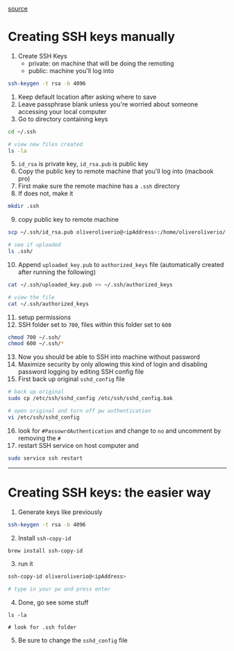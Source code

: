 [source](https://www.youtube.com/watch?v=vpk_1gldOAE)

# Creating SSH keys manually
1. Create SSH Keys
   - private: on machine that will be doing the remoting
   - public: machine you'll log into

```bash
ssh-keygen -t rsa -b 4096
```

1. Keep default location after asking where to save
2. Leave passphrase blank unless you're worried about someone accessing your local computer
3. Go to directory containing keys

```bash
cd ~/.ssh

# view new files created
ls -la
```
5. `id_rsa` is private key, `id_rsa.pub` is public key
6. Copy the public key to remote machine that you'll log into (macbook pro)
7. First make sure the remote machine has a `.ssh` directory
8. If does not, make it

```bash
mkdir .ssh
```
9. copy public key to remote machine

```bash
scp ~/.ssh/id_rsa.pub oliveroliverio@<ipAddress>:/home/oliveroliverio/.ssh/uploaded_key.pub

# see if uploaded
ls .ssh/
```
10. Append `uploaded_key.pub` to `authorized_keys` file (automatically created after running the following)

```bash
cat ~/.ssh/uploaded_key.pub >> ~/.ssh/authorized_keys

# view the file
cat ~/.ssh/authorized_keys
```
11. setup permissions
12. SSH folder set to `700`, files within this folder set to `600`

```bash
chmod 700 ~/.ssh/
chmod 600 ~/.ssh/*
```

13. Now you should be able to SSH into machine without password
14. Maximize security by only allowing this kind of login and disabling password logging by editing SSH config file
15. First back up original `sshd_config` file

```bash
# back up original
sudo cp /etc/ssh/sshd_config /etc/ssh/sshd_config.bak

# open original and turn off pw authentication
vi /etc/ssh/sshd_config
```

16. look for `#PassowrdAuthentication` and change to `no` and uncomment by removing the `#`
17. restart SSH service on host computer and

```bash
sudo service ssh restart
```
----------------------------------------------------------------

# Creating SSH keys: the easier way

1. Generate keys like previously

```bash
ssh-keygen -t rsa -b 4096
```
2. Install `ssh-copy-id`

```bash
brew install ssh-copy-id
```
3. run it

```bash
ssh-copy-id oliveroliverio@<ipAddress>

# type in your pw and press enter
```

4.  Done, go see some stuff

```
ls -la

# look for .ssh folder

```
5. Be sure to change the `sshd_config` file
